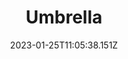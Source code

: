 ---
title: Umbrella
# Verify that the language is supported before adding its ISO 639-1 code here. without the country code, i.e. ms instead of ms_MY.
languages:
  - en
website: https://secfirst.org/umbrella/
credits: Text by Security First
categories:
  - Digital Security Guides
date: 2023-01-25T11:05:38.151Z
---